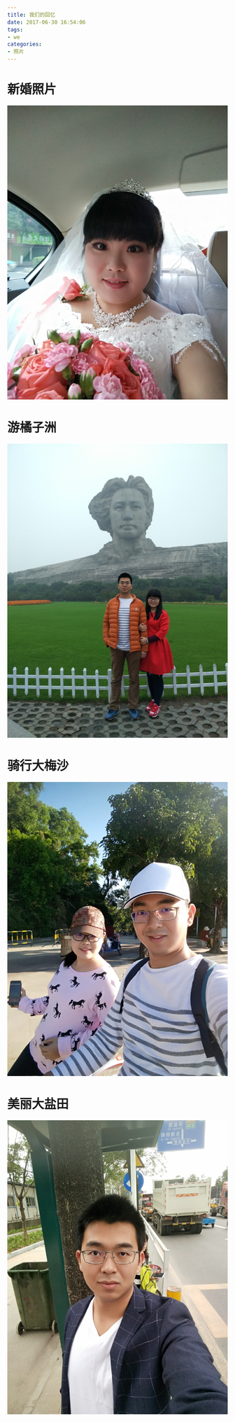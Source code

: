 ```yaml
---
title: 我们的回忆
date: 2017-06-30 16:54:06
tags:
- we
categories:
- 照片
---
```


# 新婚照片
![yy1](/images/yy1.jpg)
# 游橘子洲
![we1](/images/we1.jpg)
# 骑行大梅沙
![we2](/images/we2.jpg)
# 美丽大盐田
![me2](/images/me2.jpg)
